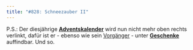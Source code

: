 ```yaml
---
title: "#828: Schneezauber II"
---
```


P.S.: Der diesjährige <a href="http://www.fonflatter.de/advent/adventskalender.htm"><strong>Adventskalender</strong></a> wird nun nicht mehr oben rechts verlinkt, dafür ist er - ebenso wie sein <a href="http://www.fonflatter.de/12/adventskalender.htm">Vorgänger</a> - unter <a href="http://www.fonflatter.de/geschenke"><strong>Geschenke</strong></a> auffindbar.
Und so.

